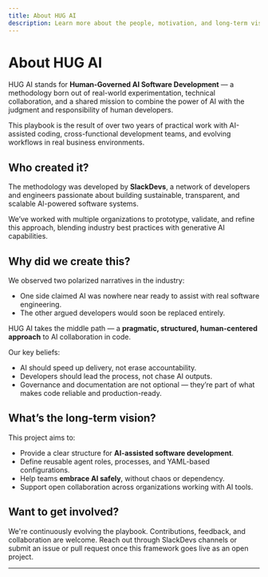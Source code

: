 ```yaml
---
title: About HUG AI
description: Learn more about the people, motivation, and long-term vision behind the Human-Governed AI Software Development playbook.
---
```


# About HUG AI

HUG AI stands for **Human-Governed AI Software Development** — a methodology born out of real-world experimentation, technical collaboration, and a shared mission to combine the power of AI with the judgment and responsibility of human developers.

This playbook is the result of over two years of practical work with AI-assisted coding, cross-functional development teams, and evolving workflows in real business environments.

## Who created it?

The methodology was developed by **SlackDevs**, a network of developers and engineers passionate about building sustainable, transparent, and scalable AI-powered software systems.

We’ve worked with multiple organizations to prototype, validate, and refine this approach, blending industry best practices with generative AI capabilities.

## Why did we create this?

We observed two polarized narratives in the industry:

- One side claimed AI was nowhere near ready to assist with real software engineering.
- The other argued developers would soon be replaced entirely.

HUG AI takes the middle path — a **pragmatic, structured, human-centered approach** to AI collaboration in code.

Our key beliefs:

- AI should speed up delivery, not erase accountability.
- Developers should lead the process, not chase AI outputs.
- Governance and documentation are not optional — they’re part of what makes code reliable and production-ready.

## What’s the long-term vision?

This project aims to:

- Provide a clear structure for **AI-assisted software development**.
- Define reusable agent roles, processes, and YAML-based configurations.
- Help teams **embrace AI safely**, without chaos or dependency.
- Support open collaboration across organizations working with AI tools.

## Want to get involved?

We're continuously evolving the playbook. Contributions, feedback, and collaboration are welcome. Reach out through SlackDevs channels or submit an issue or pull request once this framework goes live as an open project.

---



